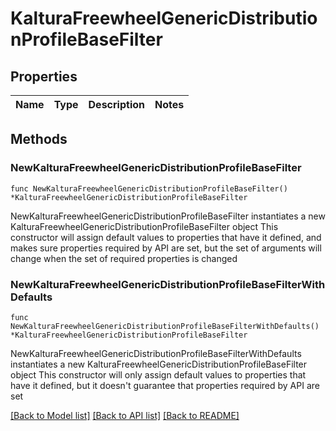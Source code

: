 # KalturaFreewheelGenericDistributionProfileBaseFilter

## Properties

Name | Type | Description | Notes
------------ | ------------- | ------------- | -------------

## Methods

### NewKalturaFreewheelGenericDistributionProfileBaseFilter

`func NewKalturaFreewheelGenericDistributionProfileBaseFilter() *KalturaFreewheelGenericDistributionProfileBaseFilter`

NewKalturaFreewheelGenericDistributionProfileBaseFilter instantiates a new KalturaFreewheelGenericDistributionProfileBaseFilter object
This constructor will assign default values to properties that have it defined,
and makes sure properties required by API are set, but the set of arguments
will change when the set of required properties is changed

### NewKalturaFreewheelGenericDistributionProfileBaseFilterWithDefaults

`func NewKalturaFreewheelGenericDistributionProfileBaseFilterWithDefaults() *KalturaFreewheelGenericDistributionProfileBaseFilter`

NewKalturaFreewheelGenericDistributionProfileBaseFilterWithDefaults instantiates a new KalturaFreewheelGenericDistributionProfileBaseFilter object
This constructor will only assign default values to properties that have it defined,
but it doesn't guarantee that properties required by API are set


[[Back to Model list]](../README.md#documentation-for-models) [[Back to API list]](../README.md#documentation-for-api-endpoints) [[Back to README]](../README.md)


